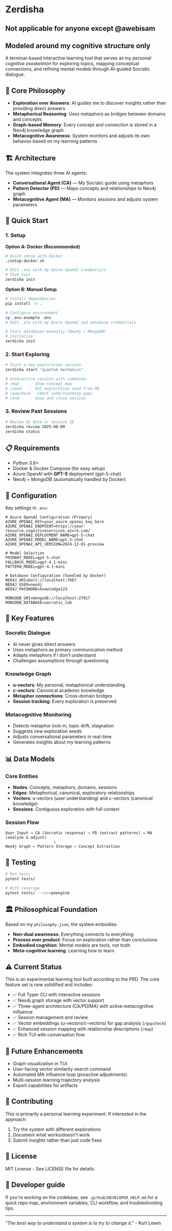 # Zerdisha

## Not applicable for anyone except @awebisam
## Modeled around my cognitive structure only

A terminal-based interactive learning tool that serves as my *personal cognitive exoskeleton* for exploring topics, mapping conceptual connections, and refining mental models through AI-guided Socratic dialogue.

## 🧠 Core Philosophy

- **Exploration over Answers**: AI guides me to discover insights rather than providing direct answers
- **Metaphorical Reasoning**: Uses metaphors as bridges between domains and concepts
- **Graph-based Memory**: Every concept and connection is stored in a Neo4j knowledge graph
- **Metacognitive Awareness**: System monitors and adjusts its own behavior based on my learning patterns

## 🏗️ Architecture

The system integrates three AI agents:

- **Conversational Agent (CA)** — My Socratic guide using metaphors
- **Pattern Detector (PD)** — Maps concepts and relationships to Neo4j graph
- **Metacognitive Agent (MA)** — Monitors sessions and adjusts system parameters

## 🚀 Quick Start

### 1. Setup

**Option A: Docker (Recommended)**
```bash
# Quick setup with Docker
./setup-docker.sh

# Edit .env with my Azure OpenAI credentials
# Then test
zerdisha init
```

**Option B: Manual Setup**
```bash
# Install dependencies
pip install -e .

# Configure environment
cp .env.example .env
# Edit .env with my Azure OpenAI and database credentials

# Start databases manually (Neo4j + MongoDB)
# Initialize
zerdisha init
```

### 2. Start Exploring

```bash
# Start a new exploration session
zerdisha start "quantum mechanics"

# Interactive session with commands:
# /map     - Show concept map
# /seed    - Get exploration seed from MA
# /gapcheck - Check understanding gaps
# /end     - Save and close session
```

### 3. Review Past Sessions

```bash
# Review by date or session ID
zerdisha review 2025-08-09
zerdisha status
```

## 📋 Requirements

- Python 3.8+
- Docker & Docker Compose (for easy setup)
- Azure OpenAI with **GPT-5** deployment (gpt-5-chat)
- Neo4j + MongoDB (automatically handled by Docker)

## 🔧 Configuration

Key settings in `.env`:

```env
# Azure OpenAI Configuration (Primary)
AZURE_OPENAI_KEY=your_azure_openai_key_here
AZURE_OPENAI_ENDPOINT=https://your-resource.cognitiveservices.azure.com/
AZURE_OPENAI_DEPLOYMENT_NAME=gpt-5-chat
AZURE_OPENAI_MODEL_NAME=gpt-5-chat
AZURE_OPENAI_API_VERSION=2024-12-01-preview

# Model Selection
PRIMARY_MODEL=gpt-5-chat
FALLBACK_MODEL=gpt-4.1-mini
PATTERN_MODEL=gpt-4.1-mini

# Database Configuration (handled by Docker)
NEO4J_URI=bolt://localhost:7687
NEO4J_USER=neo4j
NEO4J_PASSWORD=knowledge123

MONGODB_URI=mongodb://localhost:27017
MONGODB_DATABASE=socratic_lab
```

## 🎯 Key Features

### Socratic Dialogue
- AI never gives direct answers
- Uses metaphors as primary communication method
- Adapts metaphors if I don't understand
- Challenges assumptions through questioning

### Knowledge Graph
- **u-vectors**: My personal, metaphorical understanding
- **c-vectors**: Canonical academic knowledge
- **Metaphor connections**: Cross-domain bridges
- **Session tracking**: Every exploration is preserved

### Metacognitive Monitoring
- Detects metaphor lock-in, topic drift, stagnation
- Suggests new exploration seeds
- Adjusts conversational parameters in real-time
- Generates insights about my learning patterns

## 📊 Data Models

### Core Entities
- **Nodes**: Concepts, metaphors, domains, sessions
- **Edges**: Metaphorical, canonical, exploratory relationships
- **Vectors**: u-vectors (user understanding) and c-vectors (canonical knowledge)
- **Sessions**: Contiguous exploration with full context

### Session Flow
```
User Input → CA (Socratic response) → PD (extract patterns) → MA (analyze & adjust)
                     ↓
Neo4j Graph ← Pattern Storage ← Concept Extraction
```

## 🧪 Testing

```bash
# Run tests
pytest tests/

# With coverage
pytest tests/ --cov=peengine
```

## 🏛️ Philosophical Foundation

Based on my `philosophy.json`, the system embodies:

- **Non-dual awareness**: Everything connects to everything
- **Process over product**: Focus on exploration rather than conclusions  
- **Embodied cognition**: Mental models are tools, not truth
- **Meta-cognitive learning**: Learning how to learn

## ⚠️ Current Status

This is an experimental learning tool built according to the PRD. The core feature set is now solidified and includes:

- ✅ Full Typer CLI with interactive sessions
- ✅ Neo4j graph storage with vector support
- ✅ Three-agent architecture (CA/PD/MA) with active metacognitive influence
- ✅ Session management and review
- ✅ Vector embeddings (u-vectors/c-vectors) for gap analysis (`/gapcheck`)
- ✅ Enhanced session mapping with relationship descriptions (`/map`)
- ✅ Rich TUI with conversation flow

## 🔮 Future Enhancements

- Graph visualization in TUI
- User-facing vector similarity search command
- Automated MA influence loop (proactive adjustments)
- Multi-session learning trajectory analysis
- Export capabilities for artifacts

## 🤝 Contributing

This is primarily a personal learning experiment. If interested in the approach:

1. Try the system with different explorations
2. Document what works/doesn't work
3. Submit insights rather than just code fixes

## 📄 License

MIT License - See LICENSE file for details.

## 🧰 Developer guide

If you're working on the codebase, see `.github/DEVELOPER_HELP.md` for a quick repo map, environment variables, CLI workflow, and troubleshooting tips.

---

*"The best way to understand a system is to try to change it."* - Kurt Lewin